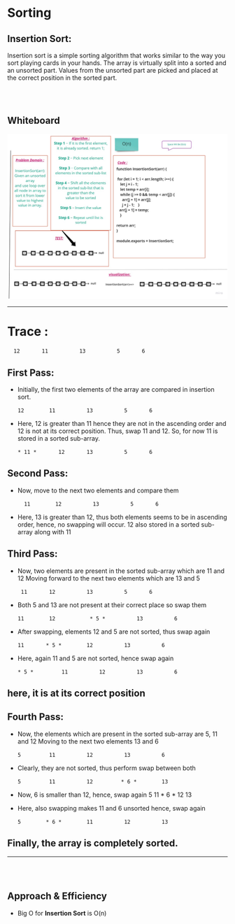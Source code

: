 # **Sorting**

## **Insertion Sort:**

Insertion sort is a simple sorting algorithm that works similar to the way you sort playing cards in your hands. The array is virtually split into a sorted and an unsorted part. Values from the unsorted part are picked and placed at the correct position in the sorted part.

</br></br>

## **Whiteboard**
![](./asset/Insertaion.jpg)

---

# **Trace :**
      12   	   11   	   13   	   5   	   6   
## First Pass:
   - Initially, the first two elements of the array are compared in insertion sort.
         
         12   	   11   	   13   	   5   	   6 
   - Here, 12 is greater than 11 hence they are not in the ascending order and 12 is not at its correct position. Thus, swap 11 and 12.
   So, for now 11 is stored in a sorted sub-array.

         * 11 *   	  12   	   13   	   5   	   6   
## Second Pass:

 - Now, move to the next two elements and compare them

         11   	   12   	   13   	   5   	   6  

- Here, 13 is greater than 12, thus both elements seems to be in ascending order, hence, no swapping will occur. 12 also stored in a sorted sub-array along with 11

## Third Pass:

   - Now, two elements are present in the sorted sub-array which are 11 and 12
   Moving forward to the next two elements which are 13 and 5

          11   	   12   	   13   	   5   	   6   

   - Both 5 and 13 are not present at their correct place so swap them

         11   	   12   	    * 5 *   	   13   	   6  

   - After swapping, elements 12 and 5 are not sorted, thus swap again

         11   	  * 5 *   	   12   	   13   	   6  

   - Here, again 11 and 5 are not sorted, hence swap again

         * 5 *  	   11   	   12   	   13   	   6  

## here, it is at its correct position
## Fourth Pass:

   - Now, the elements which are present in the sorted sub-array are 5, 11 and 12
   Moving to the next two elements 13 and 6

         5   	   11   	   12   	   13   	   6   
   - Clearly, they are not sorted, thus perform swap between both

         5   	   11   	   12   	  * 6 *   	   13  

   - Now, 6 is smaller than 12, hence, swap again
         5   	   11   	   * 6 *   	   12   	   13  

   - Here, also swapping makes 11 and 6 unsorted hence, swap again

         5   	  * 6 *  	   11   	   12   	   13   
## Finally, the array is **completely sorted.**

---

</br></br>

## **Approach & Efficiency**

- Big O for **Insertion Sort** is O(n)

</br></br>



